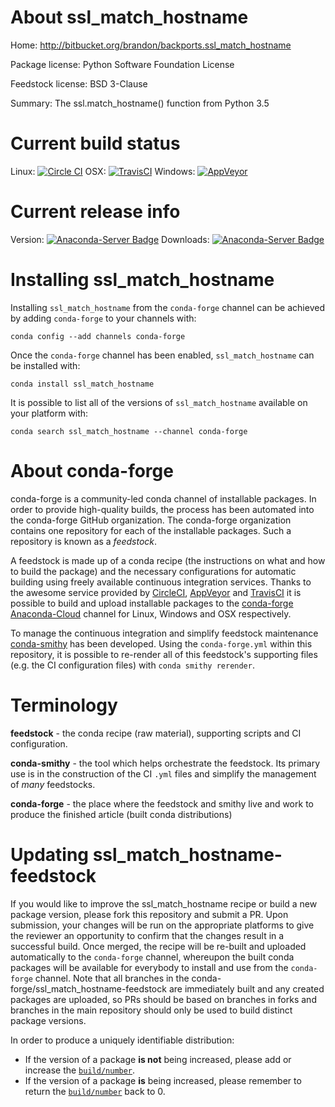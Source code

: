 About ssl_match_hostname
========================

Home: http://bitbucket.org/brandon/backports.ssl_match_hostname

Package license: Python Software Foundation License

Feedstock license: BSD 3-Clause

Summary: The ssl.match_hostname() function from Python 3.5



Current build status
====================

Linux: [![Circle CI](https://circleci.com/gh/conda-forge/ssl_match_hostname-feedstock.svg?style=shield)](https://circleci.com/gh/conda-forge/ssl_match_hostname-feedstock)
OSX: [![TravisCI](https://travis-ci.org/conda-forge/ssl_match_hostname-feedstock.svg?branch=master)](https://travis-ci.org/conda-forge/ssl_match_hostname-feedstock)
Windows: [![AppVeyor](https://ci.appveyor.com/api/projects/status/github/conda-forge/ssl_match_hostname-feedstock?svg=True)](https://ci.appveyor.com/project/conda-forge/ssl-match-hostname-feedstock/branch/master)

Current release info
====================
Version: [![Anaconda-Server Badge](https://anaconda.org/conda-forge/ssl_match_hostname/badges/version.svg)](https://anaconda.org/conda-forge/ssl_match_hostname)
Downloads: [![Anaconda-Server Badge](https://anaconda.org/conda-forge/ssl_match_hostname/badges/downloads.svg)](https://anaconda.org/conda-forge/ssl_match_hostname)

Installing ssl_match_hostname
=============================

Installing `ssl_match_hostname` from the `conda-forge` channel can be achieved by adding `conda-forge` to your channels with:

```
conda config --add channels conda-forge
```

Once the `conda-forge` channel has been enabled, `ssl_match_hostname` can be installed with:

```
conda install ssl_match_hostname
```

It is possible to list all of the versions of `ssl_match_hostname` available on your platform with:

```
conda search ssl_match_hostname --channel conda-forge
```


About conda-forge
=================

conda-forge is a community-led conda channel of installable packages.
In order to provide high-quality builds, the process has been automated into the
conda-forge GitHub organization. The conda-forge organization contains one repository
for each of the installable packages. Such a repository is known as a *feedstock*.

A feedstock is made up of a conda recipe (the instructions on what and how to build
the package) and the necessary configurations for automatic building using freely
available continuous integration services. Thanks to the awesome service provided by
[CircleCI](https://circleci.com/), [AppVeyor](http://www.appveyor.com/)
and [TravisCI](https://travis-ci.org/) it is possible to build and upload installable
packages to the [conda-forge](https://anaconda.org/conda-forge)
[Anaconda-Cloud](http://docs.anaconda.org/) channel for Linux, Windows and OSX respectively.

To manage the continuous integration and simplify feedstock maintenance
[conda-smithy](http://github.com/conda-forge/conda-smithy) has been developed.
Using the ``conda-forge.yml`` within this repository, it is possible to re-render all of
this feedstock's supporting files (e.g. the CI configuration files) with ``conda smithy rerender``.


Terminology
===========

**feedstock** - the conda recipe (raw material), supporting scripts and CI configuration.

**conda-smithy** - the tool which helps orchestrate the feedstock.
                   Its primary use is in the construction of the CI ``.yml`` files
                   and simplify the management of *many* feedstocks.

**conda-forge** - the place where the feedstock and smithy live and work to
                  produce the finished article (built conda distributions)


Updating ssl_match_hostname-feedstock
=====================================

If you would like to improve the ssl_match_hostname recipe or build a new
package version, please fork this repository and submit a PR. Upon submission,
your changes will be run on the appropriate platforms to give the reviewer an
opportunity to confirm that the changes result in a successful build. Once
merged, the recipe will be re-built and uploaded automatically to the
`conda-forge` channel, whereupon the built conda packages will be available for
everybody to install and use from the `conda-forge` channel.
Note that all branches in the conda-forge/ssl_match_hostname-feedstock are
immediately built and any created packages are uploaded, so PRs should be based
on branches in forks and branches in the main repository should only be used to
build distinct package versions.

In order to produce a uniquely identifiable distribution:
 * If the version of a package **is not** being increased, please add or increase
   the [``build/number``](http://conda.pydata.org/docs/building/meta-yaml.html#build-number-and-string).
 * If the version of a package **is** being increased, please remember to return
   the [``build/number``](http://conda.pydata.org/docs/building/meta-yaml.html#build-number-and-string)
   back to 0.
